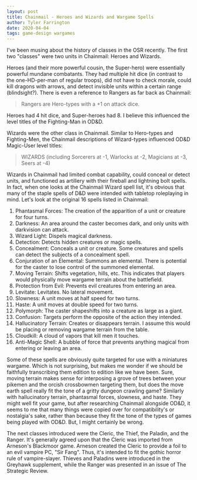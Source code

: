 ```yaml
---
layout: post
title: Chainmail - Heroes and Wizards and Wargame Spells
author: Tyler Farrington
date: 2020-04-04
tags: game-design wargames
---
```


I've been musing about the history of classes in the OSR recently. The first two "classes" were two units in Chainmail: Heroes and Wizards.

Heroes (and their more powerful cousin, the Super-hero) were essentially powerful mundane combatants. They had multiple hit dice (in contrast to the one-HD-per-man of regular troops), did not have to check morale, could kill dragons with arrows, and detect invisible units within a certain range (blindsight?). There is even a reference to Rangers as far back as Chainmail:

> Rangers are Hero-types with a +1 on attack dice.

Heroes had 4 hit dice, and Super-heroes had 8. I believe this influenced the level titles of the Fighting-Man in OD&D.

Wizards were the other class in Chainmail. Similar to Hero-types and Fighting-Men, the Chainmail descriptions of Wizard-types influenced OD&D Magic-User level titles:

> WIZARDS (including Sorcerers at -1, Warlocks at -2, Magicians at -3, Seers at -4)

Wizards in Chainmail had limited combat capability, could conceal or detect units, and functioned as artillery with their fireball and lightning bolt spells. In fact, when one looks at the Chainmail Wizard spell list, it's obvious that many of the staple spells of D&D were intended with tabletop roleplaying in mind. Let's look at the original 16 spells listed in Chainmail:

1. Phantasmal Forces: The creation of the apparition of a unit or creature for four turns.
2. Darkness: An area around the caster becomes dark, and only units with darkvision can attack.
3. Wizard Light: Dispels magical darkness.
4. Detection: Detects hidden creatures or magic spells.
5. Concealment: Conceals a unit or creature. Some creatures and spells can detect the subjects of a concealment spell.
6. Conjuration of an Elemental: Summons an elemental. There is potential for the caster to lose control of the summoned elemental.
7. Moving Terrain: Shifts vegetation, hills, etc. This indicates that players would physically move wargame terrain about the battlefield. 
8. Protection from Evil: Prevents evil creatures from entering an area.
9. Levitate: Levitates. No lateral movement.
10. Slowness: A unit moves at half speed for two turns.
11. Haste: A unit moves at double speed for two turns.
12. Polymorph: The caster shapeshifts into a creature as large as a giant.
13. Confusion: Targets perform the opposite of the action they intended.
14. Hallucinatory Terrain: Creates or disappears terrain. I assume this would be placing or removing wargame terrain from the table.
15. Cloudkill: A cloud of vapors that kill men it touches.
16. Anti-Magic Shell: A bubble of force that prevents anything magical from entering or leaving an area.

Some of these spells are obviously quite targeted for use with a miniatures wargame. Which is not surprising, but makes me wonder if we should be faithfully transcribing them edition to edition like we have been. Sure, moving terrain makes sense for interposing a grove of trees between your pikemen and the orcish crossbowmen targeting them, but does the move earth spell really fit the tone of a gritty dungeon crawling game? Similarly with hallucinatory terrain, phantasmal forces, slowness, and haste. They might well fit your game, but after researching Chainmail alongside OD&D, it seems to me that many things were copied over for compatibility's or nostalgia's sake, rather than because they fit the tone of the types of games being played with OD&D. But, I might certainly be wrong.

The next classes introduced were the Cleric, the Thief, the Paladin, and the Ranger. It's generally agreed upon that the Cleric was imported from Arneson's Blackmoor game. Arneson created the Cleric to provide a foil to an evil vampire PC, "Sir Fang". Thus, it's intended to fit the gothic horror rule of vampire-slayer. Thieves and Paladins were introduced in the Greyhawk supplement, while the Ranger was presented in an issue of The Strategic Review.